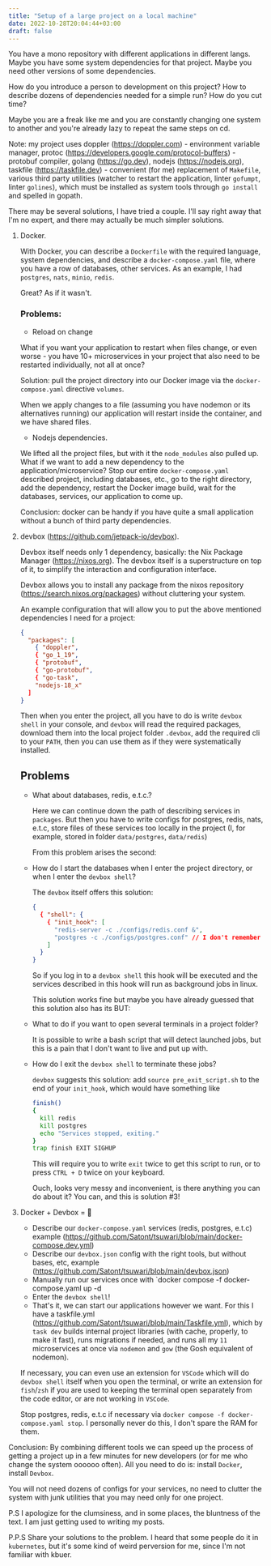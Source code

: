 ```yaml
---
title: "Setup of a large project on a local machine"
date: 2022-10-28T20:04:44+03:00
draft: false
---
```


You have a mono repository with different applications in different langs. Maybe you have some system dependencies for that project. Maybe you need other versions of some dependencies.

How do you introduce a person to development on this project? How to describe dozens of dependencies needed for a simple run? How do you cut time?

Maybe you are a freak like me and you are constantly changing one system to another and you're already lazy to repeat the same steps on cd.

Note: my project uses doppler (https://doppler.com) - environment variable manager, protoc (https://developers.google.com/protocol-buffers) - protobuf compiler, golang (https://go.dev), nodejs (https://nodejs.org), taskfile (https://taskfile.dev) - convenient (for me) replacement of `Makefile`, various third party utilities (watcher to restart the application, linter `gofumpt`, linter `golines`), which must be installed as system tools through `go install` and spelled in gopath.

There may be several solutions, I have tried a couple. I'll say right away that I'm no expert, and there may actually be much simpler solutions.

1. Docker.

    With Docker, you can describe a `Dockerfile` with the required language, system dependencies, and describe a `docker-compose.yaml` file, where you have a row of databases, other services. As an example, I had `postgres`, `nats`, `minio`, `redis`.

    Great? As if it wasn't.

    ### Problems:

    * Reload on change
    
    What if you want your application to restart when files change, or even worse - you have 10+ microservices in your project that also need to be restarted individually, not all at once?

    Solution: pull the project directory into our Docker image via the `docker-compose.yaml` directive `volumes`.

    When we apply changes to a file (assuming you have nodemon or its alternatives running) our application will restart inside the container, and we have shared files.

    * Nodejs dependencies.

    We lifted all the project files, but with it the `node_modules` also pulled up. What if we want to add a new dependency to the application/microservice? Stop our entire `docker-compose.yaml` described project, including databases, etc., go to the right directory, add the dependency, restart the Docker image build, wait for the databases, services, our application to come up.

    Conclusion: docker can be handy if you have quite a small application without a bunch of third party dependencies.

2. devbox (https://github.com/jetpack-io/devbox).

    Devbox itself needs only 1 dependency, basically: the Nix Package Manager (https://nixos.org). The devbox itself is a superstructure on top of it, to simplify the interaction and configuration interface.

    Devbox allows you to install any package from the nixos repository (https://search.nixos.org/packages) without cluttering your system. 

    An example configuration that will allow you to put the above mentioned dependencies I need for a project: 

    ```json
    {
      "packages": [
        { "doppler",
        { "go_1_19",
        { "protobuf",
        { "go-protobuf",
        { "go-task",
        "nodejs-18_x"
      ]
    }
    ```

    Then when you enter the project, all you have to do is write `devbox shell` in your console, and `devbox` will read the required packages, download them into the local project folder `.devbox`, add the required cli to your `PATH`, then you can use them as if they were systematically installed.

    ## Problems

    * What about databases, redis, e.t.c.?

      Here we can continue down the path of describing services in `packages`. But then you have to write configs for postgres, redis, nats, e.t.c, store files of these services too locally in the project (I, for example, stored in folder `data/postgres`, `data/redis`)

      From this problem arises the second:

    * How do I start the databases when I enter the project directory, or when I enter the `devbox shell`?

      The `devbox` itself offers this solution:

      ```json
      {
        { "shell": {
          { "init_hook": [
            "redis-server -c ./configs/redis.conf &",
            "postgres -c ./configs/postgres.conf" // I don't remember the full command here, so this is just an abstract example.
          ]
        }
      }
      ```

      So if you log in to a `devbox shell` this hook will be executed and the services described in this hook will run as background jobs in linux. 

      This solution works fine but maybe you have already guessed that this solution also has its BUT:

    * What to do if you want to open several terminals in a project folder?

      It is possible to write a bash script that will detect launched jobs, but this is a pain that I don't want to live and put up with.

    * How do I exit the `devbox shell` to terminate these jobs?

      `devbox` suggests this solution: add `source pre_exit_script.sh` to the end of your `init_hook`, which would have something like

      ```bash
      finish()
      {
        kill redis
        kill postgres
        echo "Services stopped, exiting."
      }
      trap finish EXIT SIGHUP
      ```

      This will require you to write `exit` twice to get this script to run, or to press `CTRL + D` twice on your keyboard.

      Ouch, looks very messy and inconvenient, is there anything you can do about it? You can, and this is solution #3!

3. Docker + Devbox = 🥰

    * Describe our `docker-compose.yaml` services (redis, postgres, e.t.c) example (https://github.com/Satont/tsuwari/blob/main/docker-compose.dev.yml)
    * Describe our `devbox.json` config with the right tools, but without bases, etc, example (https://github.com/Satont/tsuwari/blob/main/devbox.json)
    * Manually run our services once with `docker compose -f docker-compose.yaml up -d
    * Enter the `devbox shell`!
    * That's it, we can start our applications however we want. 
    For this I have a taskfile.yml (https://github.com/Satont/tsuwari/blob/main/Taskfile.yml), which by `task dev` builds internal project libraries (with cache, properly, to make it fast), runs migrations if needed, and runs all my `11` microservices at once via `nodemon` and `gow` (the Gosh equivalent of nodemon).

    If necessary, you can even use an extension for `VSCode` which will do `devbox shell` itself when you open the terminal, or write an extension for `fish`/`zsh` if you are used to keeping the terminal open separately from the code editor, or are not working in `VSCode`.

    Stop postgres, redis, e.t.c if necessary via `docker compose -f docker-compose.yaml stop`. I personally never do this, I don't spare the RAM for them.


Conclusion: By combining different tools we can speed up the process of getting a project up in a few minutes for new developers (or for me who change the system oooooo often). All you need to do is: install `Docker`, install `Devbox`.

You will not need dozens of configs for your services, no need to clutter the system with junk utilities that you may need only for one project.

P.S I apologize for the clumsiness, and in some places, the bluntness of the text. I am just getting used to writing my posts.

P.P.S Share your solutions to the problem. I heard that some people do it in `kubernetes`, but it's some kind of weird perversion for me, since I'm not familiar with kbuer.
